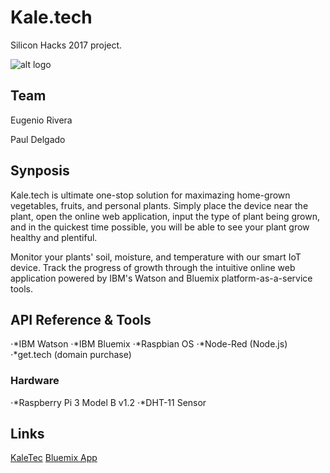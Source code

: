 # Kale.tech
Silicon Hacks 2017 project.

![alt logo](https://github.com/eugesd/SHProject/blob/master/kaletech_logo.png)


## Team

Eugenio Rivera

Paul Delgado

## Synposis

Kale.tech is ultimate one-stop solution for maximazing home-grown vegetables, fruits, and personal plants. Simply place the device near the plant, open the online web application, input the type of plant being grown, and in the quickest time possible, you will be able to see your plant grow healthy and plentiful.

Monitor your plants' soil, moisture, and temperature with our smart IoT device. Track the progress of growth through the intuitive online web application powered by IBM's Watson and Bluemix platform-as-a-service tools.

## API Reference & Tools
⋅*IBM Watson
⋅*IBM Bluemix
⋅*Raspbian OS
⋅*Node-Red (Node.js)
⋅*get.tech (domain purchase)

### Hardware
⋅*Raspberry Pi 3 Model B v1.2
⋅*DHT-11 Sensor

## Links
[KaleTec](http://www.kaletech.com "KaleTech")
[Bluemix App](https://home-iot-simulator-20170507034737862.mybluemix.net/ "KaleTech App")